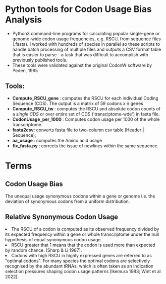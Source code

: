 # Python tools for Codon Usage Bias Analysis
- Python3 command-line programs for calculating popular single-gene or genome-wide codon usage frequencies, e.g. RSCU, from sequence files (.fasta).  I worked with hundreds of species in parallel so these scripts to handle batch processing of multiple files and outputs a CSV format table that is easier to parse - a task that was difficult to accomplish with previously published tools. 
- These tools were validated against the original CodonW software by Peden, 1995

## Tools:
- <b>Compute_RSCU_gene </b>:  computes the RSCU for each individual  Coding Sequence (CDS). The output is a matrix of 59 codons x n genes
- <b>Compute_RSCU_tw </b>:  computes the RSCU and absolute codon counts of a <i> single CDS </i> or over entire set of CDS ('transciptome-wde') in fasta file.
- <b>CodonUsage_per_1000 </b>:  Computes codon usage per 1000 of the whole transcriptome.
- <b>fasta2csv</b>: converts fasta file to two-column csv table (Header | Sequence); 
- <b> aa_usage </b>: computes the Amino acid usage
- <b> fix_fasta.py </b>: corrects the issue of newlines within the same sequence. 

# Terms
## Codon Usage Bias
The unequal usage synonymous codons within a gene or genome i.e. the deviation of synonymous codons from a uniform distribution. 

## Relative Synonymous Codon Usage
<li> The RSCU of a codon is computed as its observed frequency  divided by its expected frequency within a gene or whole transcriptome under the null hypothesis of equal synonymous codon usage. </li>
<li> RSCU greater that 1 means that the codon is used more than expected by random chance. [Sharp & Li 1987]. </li>
<li>Codons with high RSCU in highly expressed genes are referred to as "optimal codons". For many species the optimal codons are selectively recognised by the abundant tRNAs, which is often taken as an indication selection pressures shaping codon usage patterns [Ikemura 1983; Wint et al 2022]. </li>

